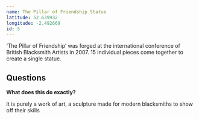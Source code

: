 ```yaml
---
name: The Pillar of Friendship Statue
latitude: 52.639932
longitude: -2.492669
id: 5
---
```


‘The Pillar of Friendship’ was forged at the international conference of British Blacksmith Artists in 2007. 15 individual pieces come together to create a single statue.

## Questions

**What does this do exactly?**

It is purely a work of art, a sculpture made for modern blacksmiths to show off their skills
